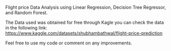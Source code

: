 Flight price Data Analysis using Linear Regression, Decision Tree Regressor, and Random Forest.

The Data used was obtained for free through Kagle you can check the data in the following link: https://www.kaggle.com/datasets/shubhambathwal/flight-price-prediction

Feel free to use my code or comment on any improvements.
